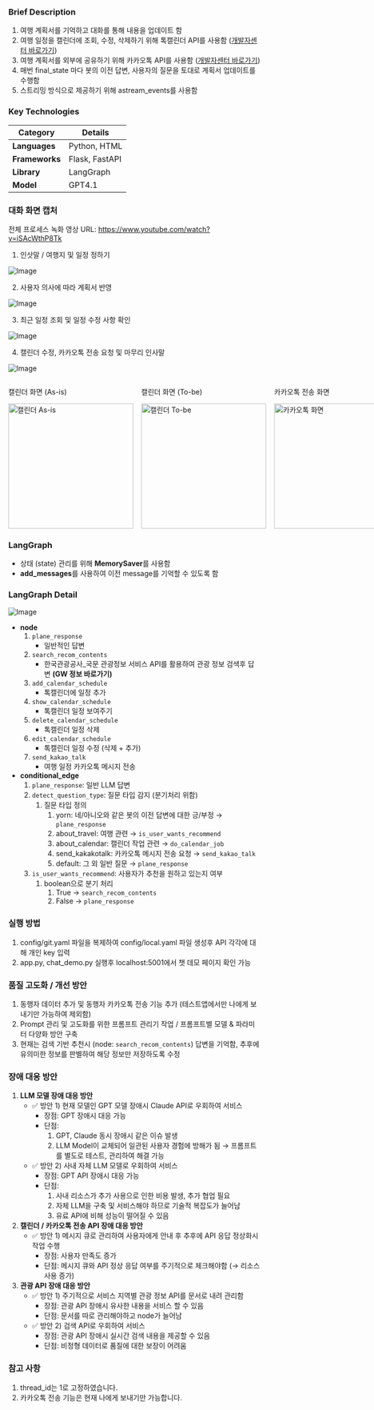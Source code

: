 ### Brief Description

1. 여행 계획서를 기억하고 대화를 통해 내용을 업데이트 함
2. 여행 일정을 캘린더에 조회, 수정, 삭제하기 위해 톡캘린더 API를 사용함 ([개발자센터 바로가기](https://developers.kakao.com/docs/latest/ko/talkcalendar/rest-api))
3. 여행 계획서를 외부에 공유하기 위해 카카오톡 API를 사용함 ([개발자센터 바로가기](https://developers.kakao.com/docs/latest/ko/kakaotalk-message/common))
4. 매번 final_state 마다 봇의 이전 답변, 사용자의 질문을 토대로 계획서 업데이트를 수행함
5. 스트리밍 방식으로 제공하기 위해 astream_events를 사용함

### **Key Technologies**

| **Category** | **Details** |
| --- | --- |
| **Languages** | Python, HTML |
| **Frameworks** | Flask, FastAPI |
| **Library** | LangGraph |
| **Model** | GPT4.1 |

### 대화 화면 캡처

전체 프로세스 녹화 영상 URL: https://www.youtube.com/watch?v=iSAcWthP8Tk

1. 인삿말 / 여행지 및 일정 정하기

![Image](https://github.com/user-attachments/assets/abbf8ad1-478e-4c65-90d2-276aea7f306a)

2. 사용자 의사에 따라 계획서 반영

![Image](https://github.com/user-attachments/assets/65401a99-22fb-4df2-b72e-29afc7bf0608)

3. 최근 일정 조회 및 일정 수정 사항 확인

![Image](https://github.com/user-attachments/assets/71766a76-852c-4f81-be46-3bd20a013939)

4. 캘린더 수정, 카카오톡 전송 요청 및 마무리 인사말

![Image](https://github.com/user-attachments/assets/efafc82e-15a6-4a99-85e2-c7c1c64e0c4b)

<div style="display: flex; gap: 16px;">
  <div>
    <p>캘린더 화면 (As-is)</p>
    <img width="250" src="https://github.com/user-attachments/assets/176d20b8-773c-42b0-8fa3-93895e8dca40" alt="캘린더 As-is" />
  </div>
  <div>
    <p>캘린더 화면 (To-be)</p>
    <img width="250" src="https://github.com/user-attachments/assets/8d7d614f-b54b-4ce8-81ad-785ddb74763a" alt="캘린더 To-be" />
  </div>
  <div>
    <p>카카오톡 전송 화면</p>
    <img width="250" src="https://github.com/user-attachments/assets/db8ec8ef-6e07-4af7-b17f-2eb255eb3161" alt="카카오톡 화면" />
  </div>
</div>


### LangGraph

- 상태 (state) 관리를 위해 **MemorySaver**를 사용함
- **add_messages**를 사용하여 이전 message를 기억할 수 있도록 함

### LangGraph Detail

![Image](https://github.com/user-attachments/assets/f39b19cd-58ee-4dc6-8ca5-31bd4c4e1cdc)

- **node**
    1. `plane_response`
        - 일반적인 답변
    2. `search_recom_contents`
        - 한국관광공사_국문 관광정보 서비스 API를 활용하여 관광 정보 검색후 답변 **(**GW 정보 바로가기**)**
    3. `add_calendar_schedule`
        - 톡캘린더에 일정 추가
    4. `show_calendar_schedule`
        - 톡캘린더 일정 보여주기
    5. `delete_calendar_schedule`
        - 톡캘린더 일정 삭제
    6. `edit_calendar_schedule`
        - 톡캘린더 일정 수정 (삭제 + 추가)
    7. `send_kakao_talk` 
        - 여행 일정 카카오톡 메시지 전송
- **conditional_edge**
    1. `plane_response`: 일반 LLM 답변
    2. `detect_question_type`: 질문 타입 감지 (분기처리 위함)
        1. 질문 타입 정의
            1. yorn: 네/아니오와 같은 봇의 이전 답변에 대한 긍/부정 → `plane_response` 
            2. about_travel: 여행 관련 → `is_user_wants_recommend`
            3. about_calendar: 캘린더 작업 관련 → `do_calendar_job`
            4. send_kakakotalk: 카카오톡 메시지 전송 요청 → `send_kakao_talk`
            5. default: 그 외 일반 질문 → `plane_response`
    3. `is_user_wants_recommend`: 사용자가 추천을 원하고 있는지 여부
        1. boolean으로 분기 처리
            1. True → `search_recom_contents`
            2. False → `plane_response`

### 실행 방법

1. config/git.yaml 파일을 복제하여 config/local.yaml 파일 생성후 API 각각에 대해 개인 key 입력
2. app.py, chat_demo.py 실행후 localhost:5001에서 챗 데모 페이지 확인 가능

### 품질 고도화 / 개선 방안

1. 동행자 데이터 추가 및 동행자 카카오톡 전송 기능 추가 (테스트앱에서만 나에게 보내기만 가능하여 제외함)
2. Prompt 관리 및 고도화를 위한 프롬프트 관리기 작업 / 프롬프트별 모델 & 파라미터 다양화 방안 구축
3. 현재는 검색 기반 추천시 (node: `search_recom_contents`) 답변을 기억함, 
추후에 유의미한 정보를 판별하여 해당 정보만 저장하도록 수정

### 장애 대응 방안

1. **LLM 모델 장애 대응 방안**
    - ✅ 방안 1) 현재 모델인 GPT 모델 장애시 Claude API로 우회하여 서비스
        - 장점: GPT 장애시 대응 가능
        - 단점:
            1. GPT, Claude 동시 장애시 같은 이슈 발생
            2. LLM Model이 교체되어 일관된 사용자 경험에 방해가 됨 
            → 프롬프트를 별도로 테스트, 관리하여 해결 가능
    - ✅ 방안 2) 사내 자체 LLM 모델로 우회하여 서비스
        - 장점: GPT API 장애시 대응 가능
        - 단점:
            1. 사내 리소스가 추가 사용으로 인한 비용 발생, 추가 협업 필요
            2. 자체 LLM을 구축 및 서비스해야 하므로 기술적 복잡도가 늘어남
            3. 유료 API에 비해 성능이 떨어질 수 있음 
2. **캘린더 / 카카오톡 전송 API 장애 대응 방안**
    - ✅ 방안 1) 메시지 큐로 관리하여 사용자에게 안내 후 추후에 API 응답 정상화시 작업 수행
        - 장점: 사용자 만족도 증가
        - 단점: 메시지 큐와 API 정상 응답 여부를 주기적으로 체크해야함 (→ 리소스 사용 증가)
3. **관광 API 장애 대응 방안**
    - ✅ 방안 1) 주기적으로 서비스 지역별 관광 정보 API를 문서로 내려 관리함
        - 장점: 관광 API 장애시 유사한 내용을 서비스 할 수 있음
        - 단점: 문서를 따로 관리해야하고 node가 늘어남
    - ✅ 방안 2) 검색 API로 우회하여 서비스
        - 장점: 관광 API 장애시 실시간 검색 내용을 제공할 수 있음
        - 단점: 비정형 데이터로 품질에 대한 보장이 어려움

### 참고 사항

1. thread_id는 1로 고정하였습니다.
2. 카카오톡 전송 기능은 현재 나에게 보내기만 가능합니다.
